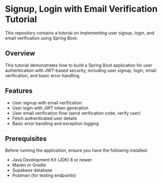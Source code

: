# Signup, Login with Email Verification Tutorial

This repository contains a tutorial on implementing user signup, login, and email verification using Spring Boot.

## Overview

This tutorial demonstrates how to build a Spring Boot application for user authentication with JWT-based security, including user signup, login, email verification, and basic error handling.

## Features

- User signup with email verification
- User login with JWT token generation
- User email verification flow (send verification code, verify user)
- Fetch authenticated user details
- Basic error handling and exception logging

## Prerequisites

Before running the application, ensure you have the following installed:

- Java Development Kit (JDK) 8 or newer
- Maven or Gradle
- Supabase database
- Postman (for testing endpoints)
